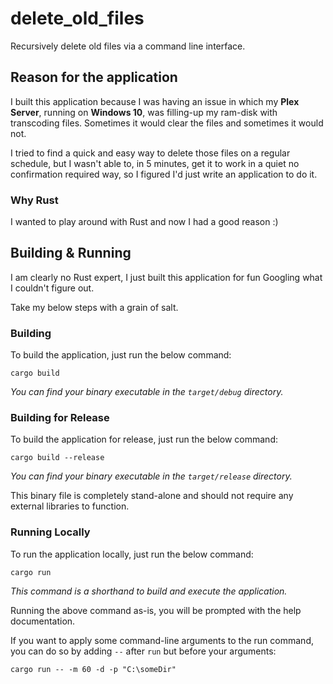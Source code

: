 # delete_old_files
Recursively delete old files via a command line interface.

## Reason for the application
I built this application because I was having an issue in which my **Plex Server**, running on **Windows 10**, was filling-up my ram-disk with transcoding files. Sometimes it would clear the files and sometimes it would not.

I tried to find a quick and easy way to delete those files on a regular schedule, but I wasn't able to, in 5 minutes, get it to work in a quiet no confirmation required way, so I figured I'd just write an application to do it.

### Why Rust
I wanted to play around with Rust and now I had a good reason :)

## Building & Running
I am clearly no Rust expert, I just built this application for fun Googling what I couldn't figure out.

Take my below steps with a grain of salt.

### Building
To build the application, just run the below command:

`cargo build`

*You can find your binary executable in the `target/debug` directory.*

### Building for Release
To build the application for release, just run the below command:

`cargo build --release`

*You can find your binary executable in the `target/release` directory.*

This binary file is completely stand-alone and should not require any external libraries to function.

### Running Locally
To run the application locally, just run the below command:

`cargo run`

*This command is a shorthand to build and execute the application.*

Running the above command as-is, you will be prompted with the help documentation.

If you want to apply some command-line arguments to the run command, you can do so by adding ` -- ` after `run` but before your arguments:

`cargo run -- -m 60 -d -p "C:\someDir"`
